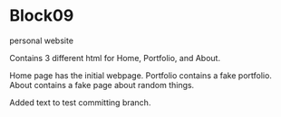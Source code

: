 # Block09
personal website

Contains 3 different html for Home, Portfolio, and About.

Home page has the initial webpage.
Portfolio contains a fake portfolio.
About contains a fake page about random things.

Added text to test committing branch.
